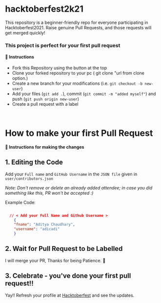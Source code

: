 # hacktoberfest2k21
 This repository is a beginner-friendly repo for everyone participating in Hacktoberfest2021. Raise genuine Pull Requests, and those requests will get merged quickly!


### This project is perfect for your first pull request

#### 📝 Instructions

- Fork this Repository using the button at the top
- Clone your forked repository to your pc ( git clone "url from clone option.)
- Create a new branch for your modifications (i.e. `git checkout -b new-user`)
- Add your files (`git add .`), commit (`git commit -m "added myself"`) and push (`git push origin new-user`)
- Create a pull request with a label

<br> 

# How to make your first Pull Request

#### 📜 Instructions for making the changes
## 1. Editing the Code

Add your `Full name` and `GitHub Username` in the `JSON file` given in `user/contributors.json`

*Note: Don't remove or delete an already added attendee; in case you did something like this, PR won't be accepted :)*

Example Code:
```json

  // < Add your Full Name and Github Username >
    {
    "fname": "Aditya Chaudhary",
    "username": "adicadi"
    }
```
## 2. Wait for Pull Request to be Labelled
I will merge your PR, Thanks for being Patience. 🙏

## 3. Celebrate - you've done your first pull request!!
Yay!! Refresh your profile at <a href="https://hacktoberfest.digitalocean.com/">Hacktoberfest</a> and see the updates.
